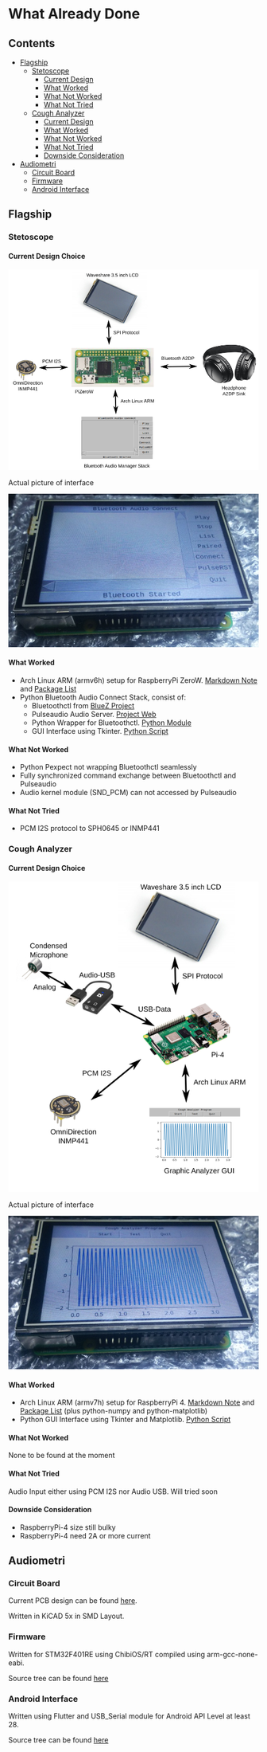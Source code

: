 # What Already Done

## Contents
- [Flagship](https://github.com/mekatronik-achmadi/md_tutorial/blob/master/internship/task_0/done.md#flagship)
	+ [Stetoscope](https://github.com/mekatronik-achmadi/md_tutorial/blob/master/internship/task_0/done.md#stetoscope)
		+ [Current Design](https://github.com/mekatronik-achmadi/md_tutorial/blob/master/internship/task_0/done.md#current-design-choice)
		* [What Worked](https://github.com/mekatronik-achmadi/md_tutorial/blob/master/internship/task_0/done.md#what-worked)
		* [What Not Worked](https://github.com/mekatronik-achmadi/md_tutorial/blob/master/internship/task_0/done.md#what-not-worked)
		* [What Not Tried](https://github.com/mekatronik-achmadi/md_tutorial/blob/master/internship/task_0/done.md#what-not-worked)
	+ [Cough Analyzer](https://github.com/mekatronik-achmadi/md_tutorial/blob/master/internship/task_0/done.md#cough-analyzer)
		* [Current Design](https://github.com/mekatronik-achmadi/md_tutorial/blob/master/internship/task_0/done.md#current-design-choice-1)
		* [What Worked](https://github.com/mekatronik-achmadi/md_tutorial/blob/master/internship/task_0/done.md#what-worked-1)
		* [What Not Worked](https://github.com/mekatronik-achmadi/md_tutorial/blob/master/internship/task_0/done.md#what-not-worked-1)
		* [What Not Tried](https://github.com/mekatronik-achmadi/md_tutorial/blob/master/internship/task_0/done.md#what-not-tried-1)
		* [Downside Consideration](https://github.com/mekatronik-achmadi/md_tutorial/blob/master/internship/task_0/done.md#downside-consideration)
- [Audiometri](https://github.com/mekatronik-achmadi/md_tutorial/blob/master/internship/task_0/done.md#audiometri)
	+ [Circuit Board](https://github.com/mekatronik-achmadi/md_tutorial/blob/master/internship/task_0/done.md#circuit-board)
	+ [Firmware](https://github.com/mekatronik-achmadi/md_tutorial/blob/master/internship/task_0/done.md#firmware)
	+ [Android Interface](https://github.com/mekatronik-achmadi/md_tutorial/blob/master/internship/task_0/done.md#android-interface)
	
## Flagship

### Stetoscope

#### Current Design Choice

![images](images/stetoscope.png?raw=true)

Actual picture of interface

![images](images/lcdbtgui.jpg?raw=true)

#### What Worked
- Arch Linux ARM (armv6h) setup for RaspberryPi ZeroW. [Markdown Note](https://github.com/mekatronik-achmadi/md_tutorial/blob/master/internship/task_0/pizerow.md) and [Package List](https://github.com/mekatronik-achmadi/md_tutorial/blob/master/internship/task_0/pkg_basic.txt)
- Python Bluetooth Audio Connect Stack, consist of:
	+ Bluetoothctl from [BlueZ Project](http://www.bluez.org/)
	+ Pulseaudio Audio Server. [Project Web](https://www.freedesktop.org/wiki/Software/PulseAudio/)
	+ Python Wrapper for Bluetoothctl. [Python Module](https://github.com/VibrasticLab/ehealth-iot/blob/master/bttkgui/btctlwrapper.py)
	+ GUI Interface using Tkinter. [Python Script](https://github.com/VibrasticLab/ehealth-iot/blob/master/bttkgui/bttkgui.py)
	
#### What Not Worked
- Python Pexpect not wrapping Bluetoothctl seamlessly
- Fully synchronized command exchange between Bluetoothctl and Pulseaudio
- Audio kernel module (SND_PCM) can not accessed by Pulseaudio

#### What Not Tried
- PCM I2S protocol to SPH0645 or INMP441

### Cough Analyzer

#### Current Design Choice

![images](images/cough.png?raw=true)

Actual picture of interface

![images](images/lcdcough.jpg?raw=true)

#### What Worked
- Arch Linux ARM (armv7h) setup for RaspberryPi 4. [Markdown Note](https://github.com/mekatronik-achmadi/md_tutorial/blob/master/internship/task_0/pi4.md) and [Package List](https://github.com/mekatronik-achmadi/md_tutorial/blob/master/internship/task_0/pkg_basic.txt) (plus python-numpy and python-matplotlib)
- Python GUI Interface using Tkinter and Matplotlib. [Python Script](https://github.com/VibrasticLab/ehealth-iot/blob/master/bttkgui/coughgui.py)

#### What Not Worked

None to be found at the moment

#### What Not Tried

Audio Input either using PCM I2S nor Audio USB. Will tried soon

#### Downside Consideration
- RaspberryPi-4 size still bulky
- RaspberryPi-4 need 2A or more current

## Audiometri

### Circuit Board

Current PCB design can be found [here](https://github.com/VibrasticLab/pikoakustik/tree/stm32f401re_3pin/circuit/test_3rev1).

Written in KiCAD 5x in SMD Layout.

### Firmware

Written for STM32F401RE using ChibiOS/RT compiled using arm-gcc-none-eabi.

Source tree can be found [here](https://github.com/VibrasticLab/pikoakustik/tree/stm32f401re_3pin/firmware)

### Android Interface

Written using Flutter and USB_Serial module for Android API Level at least 28.

Source tree can be found [here](https://github.com/VibrasticLab/pikoakustik/tree/stm32f401re_3pin/interface/serialInterface/serIface)
